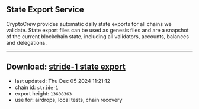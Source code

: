 ## State Export Service
CryptoCrew provides automatic daily state exports for all chains we validate. State export files can be used as genesis files and are a snapshot of the current blockchain state, including all validators, accounts, balances and delegations.

---
**Download: [stride-1 state export](https://dl-eu2.ccvalidators.com/SERVICE/stride/stride-1_export_13608363.json)**
---

- last updated: Thu Dec 05 2024 11:21:12
- chain id: `stride-1`
- export height: `13608363`
- use for: airdrops, local tests, chain recovery
